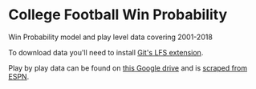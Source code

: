 # College Football Win Probability
Win Probability model and play level data covering 2001-2018

To download data you'll need to install [Git's LFS extension](https://git-lfs.github.com/).

Play by play data can be found on [this Google drive](https://drive.google.com/drive/folders/0B13YvT1olZIfZ0NKaEZDdGt3TDQ) and is [scraped from ESPN](https://www.reddit.com/r/CFBAnalysis/comments/6htfc6/play_by_play_data_dump_20012016/).

